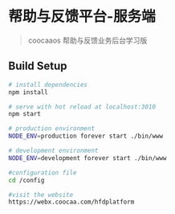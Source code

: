 # 帮助与反馈平台-服务端

> coocaaos 帮助与反馈业务后台学习版

## Build Setup

``` bash
# install dependencies
npm install

# serve with hot reload at localhost:3010
npm start

# production environment
NODE_ENV=production forever start ./bin/www

# development environment
NODE_ENV=development forever start ./bin/www

#configuration file
cd /config

#visit the website
https://webx.coocaa.com/hfdplatform
